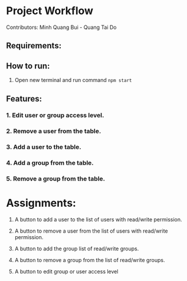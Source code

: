 # Project Workflow

Contributors: Minh Quang Bui - Quang Tai Do

## Requirements:




## How to run:

1. Open new terminal and run command `npm start`

## Features:

### 1. Edit user or group access level.

### 2. Remove a user from the table.

### 3. Add a user to the table.

### 4. Add a group from the table.

### 5. Remove a group from the table. 

# Assignments:

1. A button to add a user to the list of users with read/write permission.

2. A button to remove a user from the list of users with read/write permission.

3. A button to add the group list of read/write groups.

4. A button to remove a group from the list of read/write groups.

5. A button to edit group or user access level
